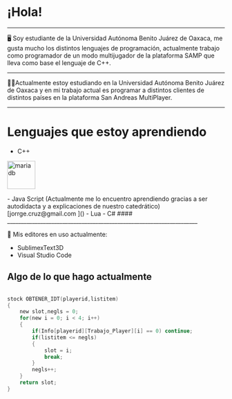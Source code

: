 # ¡Hola!

_____________________________________________________________________
🖥️ Soy estudiante de la Universidad Autónoma Benito Juárez de Oaxaca, me gusta mucho los distintos lenguajes de programación, actualmente trabajo como programador de un modo multijugador de la plataforma SAMP que lleva como base el lenguaje de C++.
_____________________________________________________________________
🧑‍💼Actualmente estoy estudiando en la Universidad Autónoma Benito Juárez de Oaxaca y en mi trabajo actual es programar a distintos clientes de distintos países en la plataforma San Andreas MultiPlayer.
_____________________________________________________________________
# Lenguajes que estoy aprendiendo
- C++
<p align="left"> 
<img src="https://www.vectorlogo.zone/logos/mariadb/mariadb-icon.svg" alt="mariadb" width="65" height="65"/> 
 </p>
- Java Script (Actualmente  me lo encuentro aprendiendo gracias a ser autodidacta y a explicaciones de nuestro catedrático) 
[jorrge.cruz@gmail.com ]()
- Lua
- C#
#### 
_____________________________________________________________________

🎯 Mis editores en uso actualmente:
- SublimexText3D
- Visual Studio Code


## Algo de lo que hago actualmente


```c

stock OBTENER_IDT(playerid,listitem)
{
    new slot,negls = 0;
    for(new i = 0; i < 4; i++)
    {
        if(Info[playerid][Trabajo_Player][i] == 0) continue;
        if(listitem <= negls)
        {
            slot = i;
            break;
        }
        negls++;
    }
    return slot;
}
```
